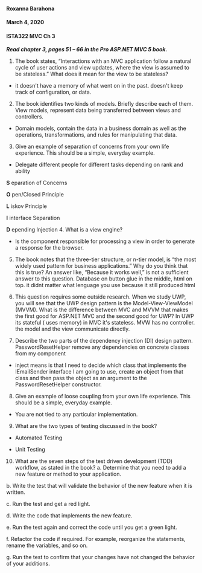 #### Roxanna Barahona
#### March 4, 2020
#### ISTA322 MVC Ch 3

***Read chapter 3, pages 51 – 66 in the Pro ASP.NET MVC 5 book.***

1. The book states, “Interactions with an MVC application follow a natural cycle of user actions and view updates, where the view is assumed to be stateless.” What does it mean for the view to be stateless?
- it doesn't have a memory of what went on in the past. doesn't keep track of configuration, or data.

2. The book identifies two kinds of models. Briefly describe each of them.
View models, represent data being transferred between views and controllers.
- Domain models, contain the data in a business domain as well as the operations, transformations, and rules for manipulating that data.

3. Give an example of separation of concerns from your own life experience. This should be a simple, everyday example.
- Delegate different people for different tasks depending on rank and ability 

**S** eparation of Concerns

**O** pen/Closed Principle

**L** iskov Principle

**I** interface Separation

**D** epending Injection
 4. What is a view engine?
- Is the component responsible for processing a view in
order to generate a response for the browser.

 5. The book notes that the three-tier structure, or n-tier model, is “the most widely used pattern for business applications.” Why do you think that this is true? An answer like, “Because it works well,” is not a sufficient answer to this question.
Database on button glue in the middle, html on top. it didnt matter what lenguage you use because it still produced html

6. This question requires some outside research. When we study UWP, you will see that the UWP design pattern is the Model-View-ViewModel (MVVM). What is the difference between MVC and MVVM that makes the first good for ASP.NET MVC and the second good for UWP?
In UWP its stateful ( uses memory) in MVC it's stateless. MVW has no controller. the model and the view communicate directly.

7. Describe the two parts of the dependency injection (DI) design pattern.
PasswordResetHelper remove any dependencies on concrete classes from my
component
- inject means is that I need to decide which class that implements the IEmailSender interface I am going to use, create an object from that class and then pass the object as an argument to the PasswordResetHelper constructor.

8. Give an example of loose coupling from your own life experience. This should be a simple, everyday example.
- You are not tied to any particular implementation.

9. What are the two types of testing discussed in the book?
- Automated Testing

- Unit Testing

10. What are the seven steps of the test driven development (TDD) workflow, as stated in the book?
a. Determine that you need to add a new feature or method to your application.

b.  Write the test that will validate the behavior of the new feature when it is written.

c. Run the test and get a red light.

d. Write the code that implements the new feature.

e. Run the test again and correct the code until you get a green light.

f. Refactor the code if required. For example, reorganize the statements, rename the variables, and so on.

g. Run the test to confirm that your changes have not changed the behavior of your additions.
